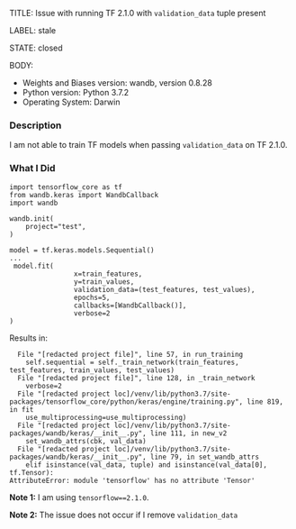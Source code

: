 TITLE:
Issue with running TF 2.1.0 with `validation_data` tuple present

LABEL:
stale

STATE:
closed

BODY:
* Weights and Biases version: wandb, version 0.8.28
* Python version: Python 3.7.2
* Operating System: Darwin

### Description

I am not able to train TF models when passing `validation_data` on TF 2.1.0.

### What I Did

```
import tensorflow_core as tf
from wandb.keras import WandbCallback
import wandb

wandb.init(
    project="test",
)

model = tf.keras.models.Sequential()
...
 model.fit(
                x=train_features,
                y=train_values,
                validation_data=(test_features, test_values),
                epochs=5,
                callbacks=[WandbCallback()],
                verbose=2
)
```

Results in:
```
  File "[redacted project file]", line 57, in run_training
    self.sequential = self._train_network(train_features, test_features, train_values, test_values)
  File "[redacted project file]", line 128, in _train_network
    verbose=2
  File "[redacted project loc]/venv/lib/python3.7/site-packages/tensorflow_core/python/keras/engine/training.py", line 819, in fit
    use_multiprocessing=use_multiprocessing)
  File "[redacted project loc]/venv/lib/python3.7/site-packages/wandb/keras/__init__.py", line 111, in new_v2
    set_wandb_attrs(cbk, val_data)
  File "[redacted project loc]/venv/lib/python3.7/site-packages/wandb/keras/__init__.py", line 79, in set_wandb_attrs
    elif isinstance(val_data, tuple) and isinstance(val_data[0], tf.Tensor):
AttributeError: module 'tensorflow' has no attribute 'Tensor'
```

**Note 1:** I am using `tensorflow==2.1.0`. 

**Note 2:** The issue does not occur if I remove `validation_data`




